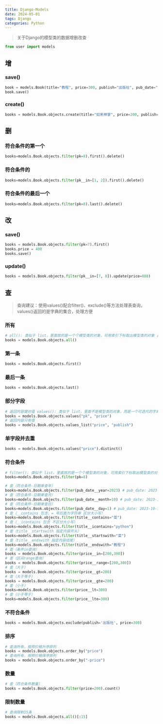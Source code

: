 ```yaml
---
title: Django-Models
date: 2024-05-01
tags: Django
categories: Python
---
```

> 关于Django的模型类的数据增删改查

```python
from user import models
```

## 增
### save()
```python
book = models.Book(title="教程", price=300, publish="出版社", pub_date="2008-8-8") 
book.save()
```
### create()
```python
books = models.Book.objects.create(title="如来神掌", price=200, publish="功夫出版社", pub_date="2010-10-10")
```
## 删
### 符合条件的第一个
```python
books=models.Book.objects.filter(pk=8).first().delete()
```
### 符合条件的
```python
books=models.Book.objects.filter(pk__in=[1, 2]).first().delete()
```
### 符合条件的最后一个
```python
books=models.Book.objects.filter(pk=8).last().delete()
```
## 改
### save()
```python
books = models.Book.objects.filter(pk=7).first()
books.price = 400
books.save()
```
### update()
```python
books = models.Book.objects.filter(pk__in=[7, 8]).update(price=888)
```
## 查
> 查询建议：使用values()配合filter()、exclude()等方法处理表查询，values()返回的是字典的集合，处理方便
### 所有
```python
# all(): 类似于 list，里面放的是一个个模型类的对象，可用索引下标取出模型类的对象 比如def就是一个模型类
books = models.Book.objects.all()
```
### 第一条
```python
books = models.Book.objects.first()
```
### 最后一条
```python
books = models.Book.objects.last()
```
### 部分字段
```python
# 返回内容键对值 values(): 类似于 list，里面不是模型类的对象，而是一个可迭代的字典序列 比如{name：123}就是字典
books = models.Book.objects.values("pk", "price")
# 返回内容只有值
books = models.Book.objects.values_list("price", "publish")
```
### 单字段并去重
```python
books = models.Book.objects.values("price").distinct()
```
### 符合条件
```python
# filter(): 类似于 list，里面放的是一个个模型类的对象，可用索引下标取出模型类的对象 比如def就是一个模型类
books=models.Book.objects.filter(pk=8)

# 查（符合条件-日期单查年）
books=models.Book.objects.filter(pub_date__year=2023) # pub_date: 2023-10-15
# 查（符合条件-日期单查月）
books=models.Book.objects.filter(pub_date__month=10) # pub_date: 2023-10-15
# 查（符合条件-日期单查日）
books=models.Book.objects.filter(pub_date__day=1) # pub_date: 2023-10-1
# 查（__contains 包含，= 号后面为字符串 区分大小写）
books=models.Book.objects.filter(title__contains="菜")
# 查（__icontains 包含 不区分大小写）
books=models.Book.objects.filter(title__icontains="python")
# 查（title__startswith 指定内容开头）
books=models.Book.objects.filter(title__startswith="菜")
# 查（title__endswith 指定内容结尾）
books=models.Book.objects.filter(title__endswith="教程")
# 查（条件in查询）
books = models.Book.objects.filter(price__in=[200,300])
# 查（区间range查询）
books = models.Book.objects.filter(price__range=[200,300])
# 查（大于）
books = models.Book.objects.filter(price__gt=200)
# 查（大于等于）
books = models.Book.objects.filter(price__gte=200)
# 查（小于）
books=models.Book.objects.filter(price__lt=300)
# 查（小于等于）
books=models.Book.objects.filter(price__lte=300)
```
### 不符合条件
```python
books = models.Book.objects.exclude(publish='出版社', price=300)
```
### 排序
```python
# 查询所有，按照价格升序排列 
books = models.Book.objects.order_by("price")
# 查询所有，按照价格降序排列
books = models.Book.objects.order_by("-price")
```
### 数量
```python
# 查（符合条件数量）
books = models.Book.objects.filter(price=200).count() 
```
### 限制数量
```python
# 查询限制15条
books = models.Book.objects.all()[:15]
```